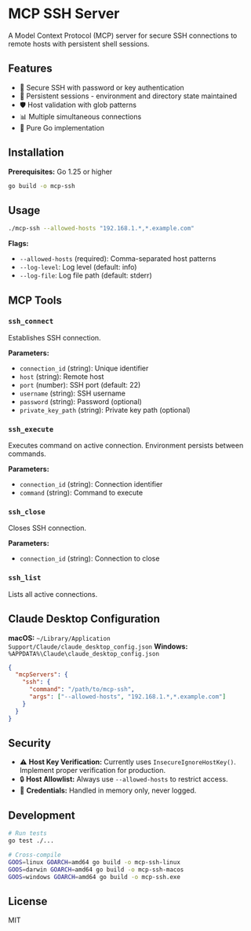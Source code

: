 # MCP SSH Server

A Model Context Protocol (MCP) server for secure SSH connections to remote hosts with persistent shell sessions.

## Features

- 🔐 Secure SSH with password or key authentication
- 🔄 Persistent sessions - environment and directory state maintained
- 🛡️ Host validation with glob patterns
- 📊 Multiple simultaneous connections
- 🎯 Pure Go implementation

## Installation

**Prerequisites:** Go 1.25 or higher

```bash
go build -o mcp-ssh
```

## Usage

```bash
./mcp-ssh --allowed-hosts "192.168.1.*,*.example.com"
```

**Flags:**
- `--allowed-hosts` (required): Comma-separated host patterns
- `--log-level`: Log level (default: info)
- `--log-file`: Log file path (default: stderr)

## MCP Tools

### `ssh_connect`
Establishes SSH connection.

**Parameters:**
- `connection_id` (string): Unique identifier
- `host` (string): Remote host
- `port` (number): SSH port (default: 22)
- `username` (string): SSH username
- `password` (string): Password (optional)
- `private_key_path` (string): Private key path (optional)

### `ssh_execute`
Executes command on active connection. Environment persists between commands.

**Parameters:**
- `connection_id` (string): Connection identifier
- `command` (string): Command to execute

### `ssh_close`
Closes SSH connection.

**Parameters:**
- `connection_id` (string): Connection to close

### `ssh_list`
Lists all active connections.

## Claude Desktop Configuration

**macOS:** `~/Library/Application Support/Claude/claude_desktop_config.json`
**Windows:** `%APPDATA%\Claude\claude_desktop_config.json`

```json
{
  "mcpServers": {
    "ssh": {
      "command": "/path/to/mcp-ssh",
      "args": ["--allowed-hosts", "192.168.1.*,*.example.com"]
    }
  }
}
```

## Security

- ⚠️ **Host Key Verification:** Currently uses `InsecureIgnoreHostKey()`. Implement proper verification for production.
- 🔒 **Host Allowlist:** Always use `--allowed-hosts` to restrict access.
- 🔑 **Credentials:** Handled in memory only, never logged.

## Development

```bash
# Run tests
go test ./...

# Cross-compile
GOOS=linux GOARCH=amd64 go build -o mcp-ssh-linux
GOOS=darwin GOARCH=amd64 go build -o mcp-ssh-macos
GOOS=windows GOARCH=amd64 go build -o mcp-ssh.exe
```

## License

MIT
